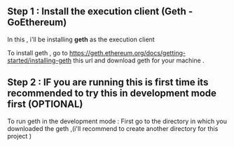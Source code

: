 

## Step 1 : Install the execution client (Geth - GoEthereum)

In this , i'll be installing **geth** as the execution client 

To install geth , go to https://geth.ethereum.org/docs/getting-started/installing-geth this url and download geth for your machine . 


## Step 2 : IF you are running this is first time its recommended to try this in development mode first (OPTIONAL)


To run geth in the development mode : 
First go to the directory in which you downloaded the geth ,(i'll recommend to create another directory for this project )



